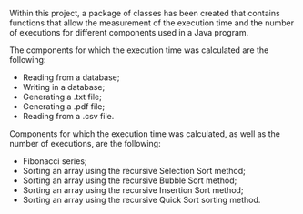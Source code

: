 Within this project, a package of classes has been created that contains functions that allow the measurement of the execution time and the number of executions for different components used in a Java program.

The components for which the execution time was calculated are the following:
- Reading from a database;
- Writing in a database;
- Generating a .txt file;
- Generating a .pdf file;
- Reading from a .csv file.

Components for which the execution time was calculated, as well as the number of executions, are the following:
- Fibonacci series;
- Sorting an array using the recursive Selection Sort method;
- Sorting an array using the recursive Bubble Sort method;
- Sorting an array using the recursive Insertion Sort method;
- Sorting an array using the recursive Quick Sort sorting method.
